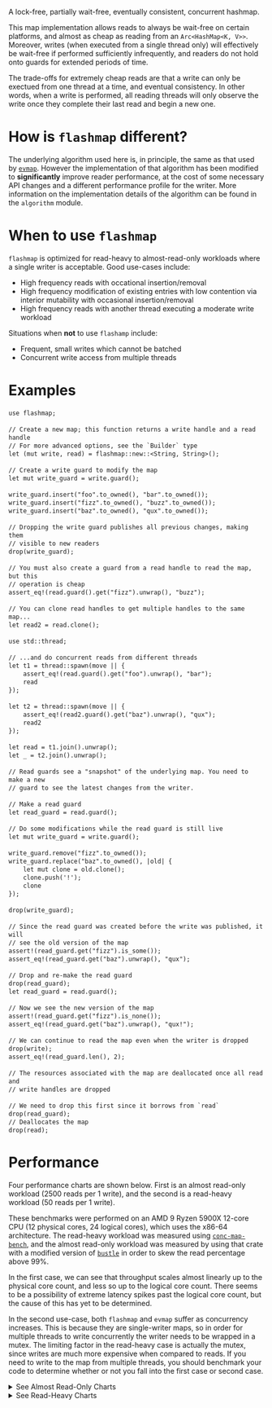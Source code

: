 A lock-free, partially wait-free, eventually consistent, concurrent hashmap.

This map implementation allows reads to always be wait-free on certain platforms, and almost as
cheap as reading from an `Arc<HashMap<K, V>>`. Moreover, writes (when executed from a single thread
only) will effectively be wait-free if performed sufficiently infrequently, and readers do not hold
onto guards for extended periods of time.

The trade-offs for extremely cheap reads are that a write can only be exectued from one thread at a
time, and eventual consistency. In other words, when a write is performed, all reading threads will
only observe the write once they complete their last read and begin a new one.

# How is `flashmap` different?

The underlying algorithm used here is, in principle, the same as that used by
[`evmap`](https://crates.io/crates/evmap). However the implementation of that algorithm has been
modified to **significantly** improve reader performance, at the cost of some necessary API
changes and a different performance profile for the writer. More information on the implementation
details of the algorithm can be found in the `algorithm` module.

# When to use `flashmap`

`flashmap` is optimized for read-heavy to almost-read-only workloads where a single writer is
acceptable. Good use-cases include:
- High frequency reads with occational insertion/removal
- High frequency modification of existing entries with low contention via interior mutability with
  occasional insertion/removal
- High frequency reads with another thread executing a moderate write workload

Situations when **not** to use `flashamp` include:
- Frequent, small writes which cannot be batched
- Concurrent write access from multiple threads

# Examples

```
use flashmap;

// Create a new map; this function returns a write handle and a read handle
// For more advanced options, see the `Builder` type
let (mut write, read) = flashmap::new::<String, String>();

// Create a write guard to modify the map
let mut write_guard = write.guard();

write_guard.insert("foo".to_owned(), "bar".to_owned());
write_guard.insert("fizz".to_owned(), "buzz".to_owned());
write_guard.insert("baz".to_owned(), "qux".to_owned());

// Dropping the write guard publishes all previous changes, making them
// visible to new readers
drop(write_guard);

// You must also create a guard from a read handle to read the map, but this
// operation is cheap
assert_eq!(read.guard().get("fizz").unwrap(), "buzz");

// You can clone read handles to get multiple handles to the same map...
let read2 = read.clone();

use std::thread;

// ...and do concurrent reads from different threads
let t1 = thread::spawn(move || {
    assert_eq!(read.guard().get("foo").unwrap(), "bar");
    read
});

let t2 = thread::spawn(move || {
    assert_eq!(read2.guard().get("baz").unwrap(), "qux");
    read2
});

let read = t1.join().unwrap();
let _ = t2.join().unwrap();

// Read guards see a "snapshot" of the underlying map. You need to make a new
// guard to see the latest changes from the writer.

// Make a read guard
let read_guard = read.guard();

// Do some modifications while the read guard is still live
let mut write_guard = write.guard();

write_guard.remove("fizz".to_owned());
write_guard.replace("baz".to_owned(), |old| {
    let mut clone = old.clone();
    clone.push('!');
    clone
});

drop(write_guard);

// Since the read guard was created before the write was published, it will
// see the old version of the map
assert!(read_guard.get("fizz").is_some());
assert_eq!(read_guard.get("baz").unwrap(), "qux");

// Drop and re-make the read guard
drop(read_guard);
let read_guard = read.guard();

// Now we see the new version of the map
assert!(read_guard.get("fizz").is_none());
assert_eq!(read_guard.get("baz").unwrap(), "qux!");

// We can continue to read the map even when the writer is dropped
drop(write);
assert_eq!(read_guard.len(), 2);

// The resources associated with the map are deallocated once all read and
// write handles are dropped

// We need to drop this first since it borrows from `read`
drop(read_guard);
// Deallocates the map
drop(read);
```

# Performance

Four performance charts are shown below. First is an almost read-only workload (2500 reads per
1 write), and the second is a read-heavy workload (50 reads per 1 write).

These benchmarks were performed on an AMD 9 Ryzen 5900X 12-core CPU (12 physical cores, 24 logical
cores), which uses the x86-64 architecture. The read-heavy workload was measured using
[`conc-map-bench`](https://github.com/xacrimon/conc-map-bench), and the almost read-only workload
was measured by using that crate with a modified version of
[`bustle`](https://crates.io/crates/bustle) in order to skew the read percentage above 99%.

In the first case, we can see that throughput scales almost linearly up to the physical core count,
and less so up to the logical core count. There seems to be a possibility of extreme latency spikes
past the logical core count, but the cause of this has yet to be determined.

In the second use-case, both `flashmap` and `evmap` suffer as concurrency increases. This is
because they are single-writer maps, so in order for multiple threads to write concurrently the
writer needs to be wrapped in a mutex. The limiting factor in the read-heavy case is actually the
mutex, since writes are much more expensive when compared to reads. If you need to write to the map
from multiple threads, you should benchmark your code to determine whether or not you fall into the
first case or second case.

<details><summary>See Almost Read-Only Charts</summary>

![almost-read-only-throughput](https://github.com/Cassy343/flashmap/raw/master/bench-graphs/almost-read-only-throughput.png)
![almost-read-only-latency](https://github.com/Cassy343/flashmap/raw/master/bench-graphs/almost-read-only-latency.png)

</details>

<details><summary>See Read-Heavy Charts</summary>

![read-heavy-throughput](https://github.com/Cassy343/flashmap/raw/master/bench-graphs/read-heavy-throughput.png)
![read-heavy-latency](https://github.com/Cassy343/flashmap/raw/master/bench-graphs/read-heavy-latency.png)

</details>
